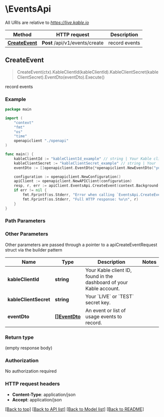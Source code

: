 # \EventsApi

All URIs are relative to *https://live.kable.io*

Method | HTTP request | Description
------------- | ------------- | -------------
[**CreateEvent**](EventsApi.md#CreateEvent) | **Post** /api/v1/events/create | record events



## CreateEvent

> CreateEvent(ctx).KableClientId(kableClientId).KableClientSecret(kableClientSecret).EventDto(eventDto).Execute()

record events



### Example

```go
package main

import (
    "context"
    "fmt"
    "os"
    "time"
    openapiclient "./openapi"
)

func main() {
    kableClientId := "kableClientId_example" // string | Your Kable client ID, found in the dashboard of your Kable account.
    kableClientSecret := "kableClientSecret_example" // string | Your `LIVE` or `TEST` secret key.
    eventDto := []openapiclient.EventDto{*openapiclient.NewEventDto("yourcompanyuser_1234567890", time.Now())} // []EventDto | An event or list of usage events to record.

    configuration := openapiclient.NewConfiguration()
    apiClient := openapiclient.NewAPIClient(configuration)
    resp, r, err := apiClient.EventsApi.CreateEvent(context.Background()).KableClientId(kableClientId).KableClientSecret(kableClientSecret).EventDto(eventDto).Execute()
    if err != nil {
        fmt.Fprintf(os.Stderr, "Error when calling `EventsApi.CreateEvent``: %v\n", err)
        fmt.Fprintf(os.Stderr, "Full HTTP response: %v\n", r)
    }
}
```

### Path Parameters



### Other Parameters

Other parameters are passed through a pointer to a apiCreateEventRequest struct via the builder pattern


Name | Type | Description  | Notes
------------- | ------------- | ------------- | -------------
 **kableClientId** | **string** | Your Kable client ID, found in the dashboard of your Kable account. | 
 **kableClientSecret** | **string** | Your &#x60;LIVE&#x60; or &#x60;TEST&#x60; secret key. | 
 **eventDto** | [**[]EventDto**](EventDto.md) | An event or list of usage events to record. | 

### Return type

 (empty response body)

### Authorization

No authorization required

### HTTP request headers

- **Content-Type**: application/json
- **Accept**: application/json

[[Back to top]](#) [[Back to API list]](../README.md#documentation-for-api-endpoints)
[[Back to Model list]](../README.md#documentation-for-models)
[[Back to README]](../README.md)


